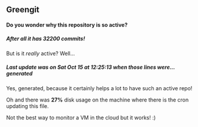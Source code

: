 ## Greengit

#### Do you wonder why this repository is so active?

##### After all it has 32200 commits!

But is it *really* active? Well...

##### Last update was on Sat Oct 15 at 12:25:13 when those lines were... generated

Yes, generated, because it certainly helps a lot to have such an active repo!

Oh and there was **27%** disk usage on the machine
where there is the cron updating this file.

Not the best way to monitor a VM in the cloud but it works! :)
